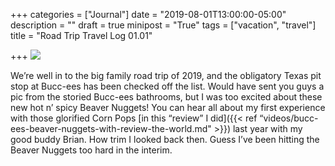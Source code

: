 +++
categories = ["Journal"]
date = "2019-08-01T13:00:00-05:00"
description = ""
draft = true
minipost = "True"
tags = ["vacation", "travel"]
title = "Road Trip Travel Log 01.01"

+++
![](https://res.cloudinary.com/tobyblog/image/upload/v1564685041/img/62A6A488-C620-4445-9B7B-705A544C99D4_fhcqzp.jpg)

We’re well in to the big family road trip of 2019, and the obligatory Texas pit stop at Bucc-ees has been checked off the list. Would have sent you guys a pic from the storied Bucc-ees bathrooms, but I was too excited about these new hot n’ spicy Beaver Nuggets! You can hear all about my first experience with those glorified Corn Pops [in this “review” I did]({{< ref “videos/bucc-ees-beaver-nuggets-with-review-the-world.md" >}}) last year with my good buddy Brian. How trim I looked back then. Guess I’ve been hitting the Beaver Nuggets too hard in the interim.